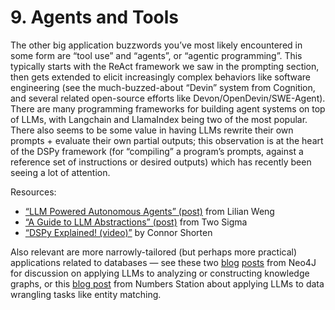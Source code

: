 # 9. Agents and Tools


The other big application buzzwords you’ve most likely encountered in some form are “tool use” and “agents”, or “agentic programming”. This typically starts with the ReAct framework we saw in the prompting section, then gets extended to elicit increasingly complex behaviors like software engineering (see the much-buzzed-about “Devin” system from Cognition, and several related open-source efforts like Devon/OpenDevin/SWE-Agent). There are many programming frameworks for building agent systems on top of LLMs, with Langchain and LlamaIndex being two of the most popular. There also seems to be some value in having LLMs rewrite their own prompts + evaluate their own partial outputs; this observation is at the heart of the DSPy framework (for “compiling” a program’s prompts, against a reference set of instructions or desired outputs) which has recently been seeing a lot of attention.

Resources:

- [“LLM Powered Autonomous Agents” (post)](https://lilianweng.github.io/posts/2023-06-23-agent/) from Lilian Weng
- [“A Guide to LLM Abstractions” (post)](https://www.twosigma.com/articles/a-guide-to-large-language-model-abstractions/) from Two Sigma
- [“DSPy Explained! (video)”](https://www.youtube.com/watch?v=41EfOY0Ldkc) by Connor Shorten

Also relevant are more narrowly-tailored (but perhaps more practical) applications related to databases — see these two [blog](https://neo4j.com/developer-blog/knowledge-graphs-llms-multi-hop-question-answering/) [posts](https://neo4j.com/blog/unifying-llm-knowledge-graph/) from Neo4J for discussion on applying LLMs to analyzing or constructing knowledge graphs, or this [blog post](https://numbersstation.ai/data-wrangling-with-fms-2/) from Numbers Station about applying LLMs to data wrangling tasks like entity matching.
